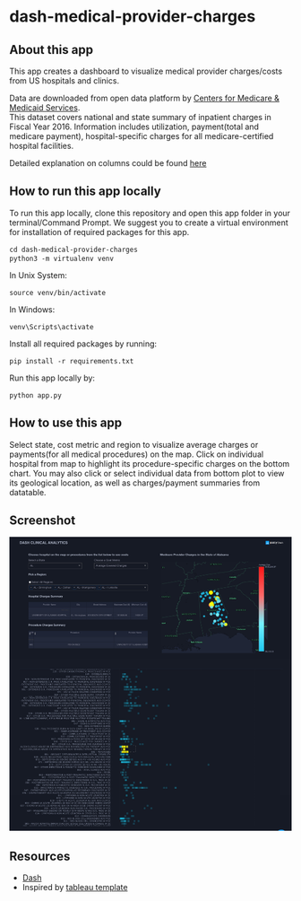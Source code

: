 # dash-medical-provider-charges

## About this app

This app creates a dashboard to visualize medical provider charges/costs from US hospitals and clinics.

Data are downloaded from open data platform by [Centers for Medicare & Medicaid Services](https://www.cms.gov/Research-Statistics-Data-and-Systems/Statistics-Trends-and-Reports/Medicare-Provider-Charge-Data/Inpatient2016.html).  
This dataset covers national and state summary of inpatient charges in Fiscal Year 2016. Information includes utilization, payment(total and medicare payment), hospital-specific charges for all medicare-certified hospital facilities.

Detailed explanation on columns could be found [here](https://data.cms.gov/Medicare-Inpatient/Inpatient-Prospective-Payment-System-IPPS-Provider/fm2n-hjj6)

## How to run this app locally

To run this app locally, clone this repository and open this app folder in your terminal/Command Prompt. We suggest you to create a virtual environment for installation of required packages for this app.

```
cd dash-medical-provider-charges
python3 -m virtualenv venv

```
In Unix System:
```
source venv/bin/activate

```

In Windows: 

```
venv\Scripts\activate
```

Install all required packages by running:
```
pip install -r requirements.txt
```

Run this app locally by:
```
python app.py
```

## How to use this app

Select state, cost metric and region to visualize average charges or payments(for all medical procedures) on the map. Click on individual hospital from map to highlight its procedure-specific charges on the bottom chart. You may also click or select individual data from bottom plot to view its geological location, as well as charges/payment summaries from datatable.

## Screenshot

![Screencast](screenshot.png)

## Resources
* [Dash](https://dash.plot.ly/)
* Inspired by [tableau template](https://www.tableau.com/solutions/workbook/improve-patient-satisfaction-improving-cycle-time)

